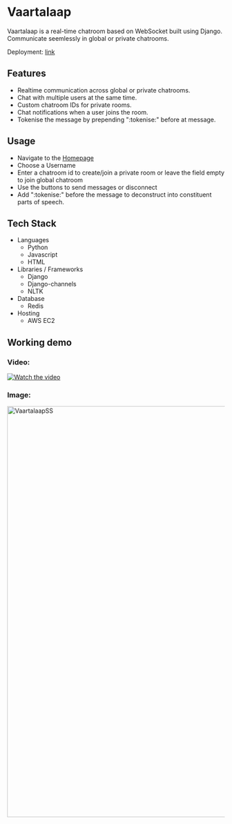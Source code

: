 # Vaartalaap
Vaartalaap is a real-time chatroom based on WebSocket built using Django. Communicate seemlessly in global or private chatrooms.

Deployment: [link](http://3.108.196.226:8000/chat/)

## Features
- Realtime communication across global or private chatrooms.
- Chat with multiple users at the same time.
- Custom chatroom IDs for private rooms.
- Chat notifications when a user joins the room.
- Tokenise the message by prepending ":tokenise:" before at message.
  
## Usage
- Navigate to the [Homepage](http://3.108.196.226:8000/chat/)
- Choose a Username
- Enter a chatroom id to create/join a private room or leave the field empty to join global chatroom
- Use the buttons to send messages or disconnect
- Add ":tokenise:" before the message to deconstruct into constituent parts of speech.

## Tech Stack
- Languages
    - Python
    - Javascript
    - HTML
- Libraries / Frameworks
    - Django
    - Django-channels
    - NLTK
- Database
    - Redis
- Hosting
    - AWS EC2

## Working demo
### Video:
[![Watch the video]()](https://github.com/UtkarshRastogi0712/Vaartalaap/assets/53490007/87d17659-16c1-4cd6-bf0c-675fa9a54e64)

### Image:
<img width="953" alt="VaartalaapSS" src="https://github.com/UtkarshRastogi0712/Vaartalaap/assets/53490007/dbdc2027-a466-4640-939c-c141da3d0bf1">
